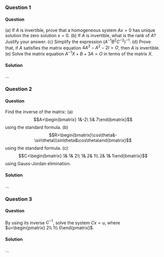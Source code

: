### Question 1

#### Question


(a) If $A$ is invertible, prove that a homogeneous system $Ax= 0$ has unique solution the zero solution $x= 0$.
(b) If $A$ is invertible, what is the rank of $A$? Justify your answer.
(c) Simplify the expression $(A^{-1}B^2C^{-2})^{-1}$.
(d) Prove that, if $A$ satisfies the matrix equation $4A^3- A^2- 2I= O$, then $A$ is invertible.
(e) Solve the matrix equation $A^{-1}X+ B+ 3A= O$ in terms of the matrix $X$.

#### Solution

...

### Question 2

#### Question


Find the inverse of the matrix: 
(a)
$$A=\begin{bmatrix} 1&-2\ 5& 7\end{bmatrix}$$
using the standard formula.
(b)
$$R=\begin{bmatrix}\cos\theta&-\sin\theta\\\sin\theta&\cos\theta\end{bmatrix}$$
using the standard formula.
(c)
$$C=\begin{bmatrix} 1& 1& 2\\ 1& 2& 1\\ 2& 1& 1\end{bmatrix}$$
using Gauss-Jordan elimination.

#### Solution

...

### Question 3

#### Question

By using its inverse $C^{-1}$, solve the system $Cx= u$, where $u=\begin{pmatrix} 2\\ 1\\ 0\end{pmatrix}$.

#### Solution

...